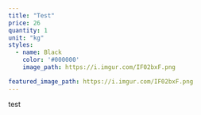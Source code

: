 ```yaml
---
title: "Test"
price: 26
quantity: 1
unit: "kg"
styles:
  - name: Black
    color: '#000000'
    image_path: https://i.imgur.com/IF02bxF.png

featured_image_path: https://i.imgur.com/IF02bxF.png
---
```

<p>test</p>